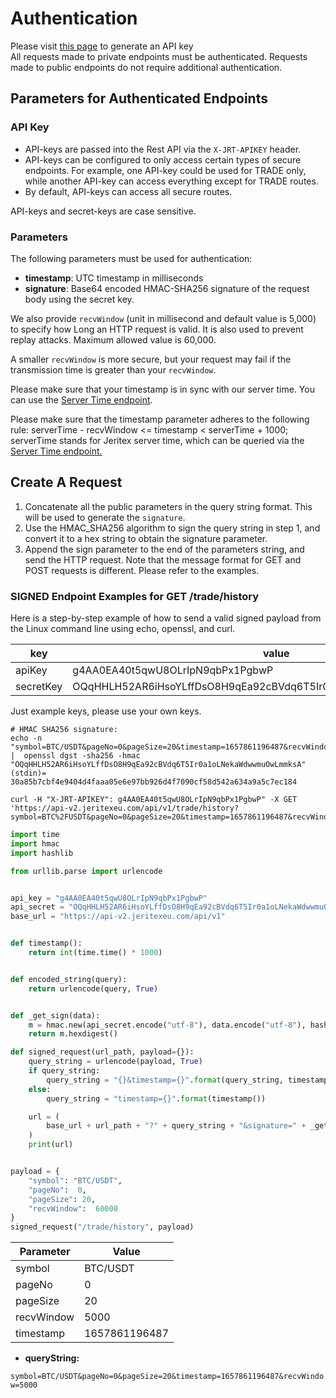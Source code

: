 # Authentication

<aside class="notice">
<!-- TODO: fix link -->
Please visit <a href='https://jeritexeu.com/api-key'>this page</a> to generate an API key
</aside>

<aside class="notice">
All requests made to private endpoints must be authenticated. Requests made to public endpoints do not require additional authentication.
</aside>

## Parameters for Authenticated Endpoints

### API Key

* API-keys are passed into the Rest API via the `X-JRT-APIKEY` header.
* API-keys can be configured to only access certain types of secure endpoints. For example, one API-key could be used for TRADE only, while another API-key can access everything except for TRADE routes.
* By default, API-keys can access all secure routes.

<aside class="warning">
API-keys and secret-keys are case sensitive.
</aside>

### Parameters

The following parameters must be used for authentication:

* **timestamp**: UTC timestamp in milliseconds
* **signature**: Base64 encoded HMAC-SHA256 signature of the request body using the secret key.

We also provide `recvWindow` (unit in millisecond and default value is 5,000) to specify how Long an HTTP request is valid. It is also used to prevent replay attacks. Maximum allowed value is 60,000.

A smaller `recvWindow` is more secure, but your request may fail if the transmission time is greater than your `recvWindow`.

Please make sure that your timestamp is in sync with our server time. You can use the [Server Time endpoint](/#check-server-time).

<aside class="warning">
 Please make sure that the timestamp parameter adheres to the following rule: serverTime - recvWindow <= timestamp < serverTime + 1000; serverTime stands for Jeritex server time, which can be queried via the <a href='/#check-server-time'>Server Time endpoint.</a>
</aside>

## Create A Request

1. Concatenate all the public parameters in the query string format. This will be used to generate the `signature`.
2. Use the HMAC_SHA256 algorithm to sign the query string in step 1, and convert it to a hex string to obtain the signature parameter.
3. Append the sign parameter to the end of the parameters string, and send the HTTP request. Note that the message format for GET and POST requests is different. Please refer to the examples.

### SIGNED Endpoint Examples for GET /trade/history

Here is a step-by-step example of how to send a valid signed payload from the Linux command line using echo, openssl, and curl.

|key|value|
|---|---|
|apiKey|g4AA0EA40t5qwU8OLrIpN9qbPx1PgbwP|
|secretKey|OQqHHLH52AR6iHsoYLffDsO8H9qEa92cBVdq6T5Ir0a1oLNekaWdwwmuOwLmmksA|

<aside class="warning">
Just example keys, please use your own keys.
</aside>

```shell
# HMAC SHA256 signature:
echo -n "symbol=BTC/USDT&pageNo=0&pageSize=20&timestamp=1657861196487&recvWindow=5000" |  openssl dgst -sha256 -hmac "OQqHHLH52AR6iHsoYLffDsO8H9qEa92cBVdq6T5Ir0a1oLNekaWdwwmuOwLmmksA"
(stdin)= 30a85b7cbf4e9404d4faaa05e6e97bb926d4f7090cf58d542a634a9a5c7ec184
```
  
  ```shell
  curl -H "X-JRT-APIKEY": g4AA0EA40t5qwU8OLrIpN9qbPx1PgbwP" -X GET 'https://api-v2.jeritexeu.com/api/v1/trade/history?symbol=BTC%2FUSDT&pageNo=0&pageSize=20&timestamp=1657861196487&recvWindow=5000&signature=30a85b7cbf4e9404d4faaa05e6e97bb926d4f7090cf58d542a634a9a5c7ec184'
  ```

```python
import time
import hmac
import hashlib

from urllib.parse import urlencode


api_key = "g4AA0EA40t5qwU8OLrIpN9qbPx1PgbwP"
api_secret = "OQqHHLH52AR6iHsoYLffDsO8H9qEa92cBVdq6T5Ir0a1oLNekaWdwwmuOwLmmksA"
base_url = "https://api-v2.jeritexeu.com/api/v1"


def timestamp():
    return int(time.time() * 1000)


def encoded_string(query):
    return urlencode(query, True)


def _get_sign(data):
    m = hmac.new(api_secret.encode("utf-8"), data.encode("utf-8"), hashlib.sha256)
    return m.hexdigest()

def signed_request(url_path, payload={}):
    query_string = urlencode(payload, True)
    if query_string:
        query_string = "{}&timestamp={}".format(query_string, timestamp())
    else:
        query_string = "timestamp={}".format(timestamp())

    url = (
        base_url + url_path + "?" + query_string + "&signature=" + _get_sign(query_string)
    )
    print(url)


payload = {
    "symbol": "BTC/USDT",
    "pageNo":  0,
    "pageSize": 20,
    "recvWindow":  60000
}
signed_request("/trade/history", payload)
```

|Parameter|Value|
|---|---|
|symbol|BTC/USDT|
|pageNo|0|
|pageSize|20|
|recvWindow|5000|
|timestamp|1657861196487|

* **queryString:**

`symbol=BTC/USDT&pageNo=0&pageSize=20&timestamp=1657861196487&recvWindow=5000`

